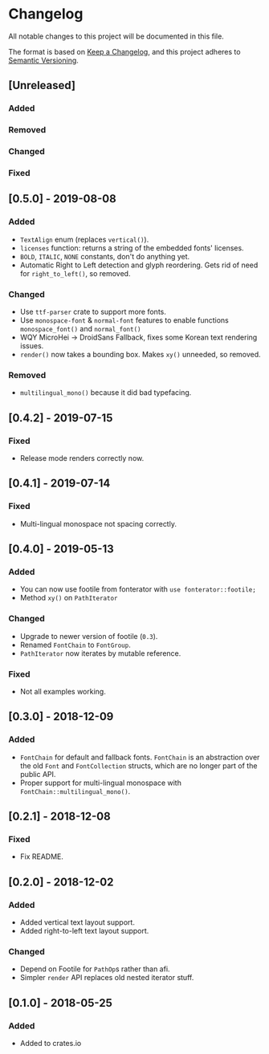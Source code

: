 # Changelog
All notable changes to this project will be documented in this file.

The format is based on [Keep a Changelog](https://keepachangelog.com/en/1.0.0/),
and this project adheres to [Semantic Versioning](https://free.plopgrizzly.com/semver/).

## [Unreleased]
### Added
### Removed
### Changed
### Fixed

## [0.5.0] - 2019-08-08
### Added
- `TextAlign` enum (replaces `vertical()`).
- `licenses` function: returns a string of the embedded fonts' licenses.
- `BOLD`, `ITALIC`, `NONE` constants, don't do anything yet.
- Automatic Right to Left detection and glyph reordering.  Gets rid of need for `right_to_left()`, so removed.

### Changed
- Use `ttf-parser` crate to support more fonts.
- Use `monospace-font` & `normal-font` features to enable functions `monospace_font()` and `normal_font()`
- WQY MicroHei -> DroidSans Fallback, fixes some Korean text rendering issues.
- `render()` now takes a bounding box.  Makes `xy()` unneeded, so removed.

### Removed
- `multilingual_mono()` because it did bad typefacing.

## [0.4.2] - 2019-07-15
### Fixed
- Release mode renders correctly now.

## [0.4.1] - 2019-07-14
### Fixed
- Multi-lingual monospace not spacing correctly.

## [0.4.0] - 2019-05-13
### Added
- You can now use footile from fonterator with `use fonterator::footile;`
- Method `xy()` on `PathIterator`

### Changed
- Upgrade to newer version of footile (`0.3`).
- Renamed `FontChain` to `FontGroup`.
- `PathIterator` now iterates by mutable reference.

### Fixed
- Not all examples working.

## [0.3.0] - 2018-12-09
### Added
- `FontChain` for default and fallback fonts.  `FontChain` is an abstraction over the old `Font` and `FontCollection` structs, which are no longer part of the public API.
- Proper support for multi-lingual monospace with `FontChain::multilingual_mono()`.

## [0.2.1] - 2018-12-08
### Fixed
- Fix README.

## [0.2.0] - 2018-12-02
### Added
- Added vertical text layout support.
- Added right-to-left text layout support.

### Changed
- Depend on Footile for `PathOp`s rather than afi.
- Simpler `render` API replaces old nested iterator stuff.

## [0.1.0] - 2018-05-25
### Added
- Added to crates.io
